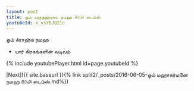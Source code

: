 ```yaml
---
layout: post
title: ஓம் யஞகுஹ்யாய நமஹ ௧௦௮ டைம்ஸ்
youtubeId: x_vsYBJQ21c
---
```

 
 
 ஓம் க்ராஹ்ய நமஹ  
 
 -  யார் கிரகங்களின் வடிவம் 
 
  
 
  
 
 
 
 
 
 


{% include youtubePlayer.html id=page.youtubeId %}
 
[Next]({{ site.baseurl }}{% link  split2/_posts/2016-06-05-ஓம் மஹாகர்மனே நமஹ ௧௦௮ டைம்ஸ்.md%})
 
